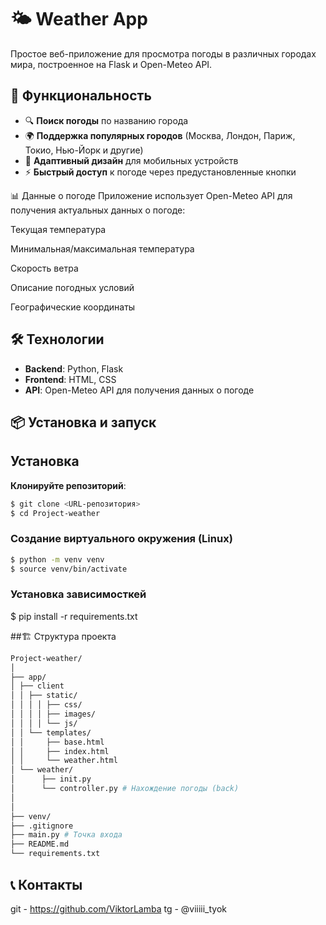 # 🌤️ Weather App

Простое веб-приложение для просмотра погоды в различных городах мира, построенное на Flask и Open-Meteo API.

## 🚀 Функциональность

- 🔍 **Поиск погоды** по названию города
- 🌍 **Поддержка популярных городов** (Москва, Лондон, Париж, Токио, Нью-Йорк и другие)
- 📱 **Адаптивный дизайн** для мобильных устройств
- ⚡ **Быстрый доступ** к погоде через предустановленные кнопки


📊 Данные о погоде
Приложение использует Open-Meteo API для получения актуальных данных о погоде:

Текущая температура

Минимальная/максимальная температура

Скорость ветра

Описание погодных условий

Географические координаты


## 🛠️ Технологии

- **Backend**: Python, Flask
- **Frontend**: HTML, CSS
- **API**: Open-Meteo API для получения данных о погоде

## 📦 Установка и запуск

## Установка

**Клонируйте репозиторий**:
```bash
$ git clone <URL-репозитория>
$ cd Project-weather
```

### Создание виртуального окружения (Linux)

```bash
$ python -m venv venv
$ source venv/bin/activate
```

### Установка зависимосткей

$ pip install -r requirements.txt 

##🏗️ Структура проекта
```bash
Project-weather/
│
├── app/
│ ├── client
│ │ ├── static/
│ │ │ │ ├── css/
│ │ │ │ ├── images/
│ │ │ │ └── js/
│ │ └── templates/
│ │     ├── base.html
│ │     ├── index.html
│ │     └── weather.html
│ └── weather/
│      ├── init.py
│      └── controller.py # Нахождение погоды (back)
│ 
│
├── venv/
├── .gitignore
├── main.py # Точка входа
├── README.md
└── requirements.txt
```

## 📞 Контакты

git - https://github.com/ViktorLamba
tg - @viiiii_tyok